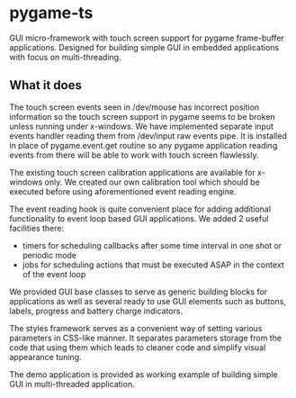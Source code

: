 # pygame-ts

GUI micro-framework with touch screen support for pygame frame-buffer applications.
Designed for building simple GUI in embedded applications with focus on multi-threading.

## What it does
The touch screen events seen in /dev/mouse has incorrect position information so the touch screen support in pygame
seems to be broken unless running under x-windows. We have implemented separate input events handler reading them from /dev/input
raw events pipe. It is installed in place of pygame.event.get routine so any pygame application reading events from there will be
able to work with touch screen flawlessly.

The existing touch screen calibration applications are available for x-windows only. We created our own calibration tool which
should be executed before using aforementioned event reading engine.

The event reading hook is quite convenient place for adding additional functionality to event loop based GUI applications.
We added 2 useful facilities there:
- timers for scheduling callbacks after some time interval in one shot or periodic mode
- jobs for scheduling actions that must be executed ASAP in the context of the event loop

We provided GUI base classes to serve as generic building blocks for applications as well as several ready to use
GUI elements such as buttons, labels, progress and battery charge indicators.

The styles framework serves as a convenient way of setting various parameters in CSS-like manner. It separates
parameters storage from the code that using them which leads to cleaner code and simplify visual appearance tuning.

The demo application is provided as working example of building simple GUI in multi-threaded application.
